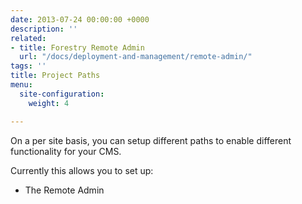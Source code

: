 ```yaml
---
date: 2013-07-24 00:00:00 +0000
description: ''
related:
- title: Forestry Remote Admin
  url: "/docs/deployment-and-management/remote-admin/"
tags: ''
title: Project Paths
menu:
  site-configuration:
    weight: 4

---
```

On a per site basis, you can setup different paths to enable different functionality for your CMS.

Currently this allows you to set up:

* The Remote Admin